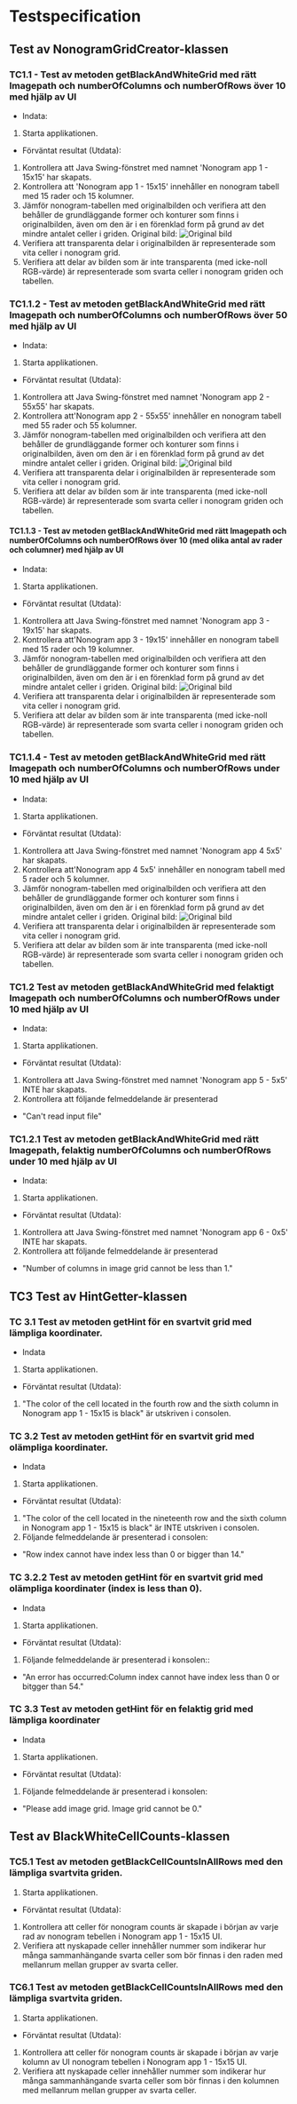 # Testspecification

## Test av NonogramGridCreator-klassen
### TC1.1 -  Test av metoden getBlackAndWhiteGrid med rätt Imagepath och numberOfColumns och numberOfRows över 10 med hjälp av UI
- Indata:
1. Starta applikationen.
  
- Förväntat resultat (Utdata):
1. Kontrollera att Java Swing-fönstret med namnet 'Nonogram app 1 - 15x15' har skapats.
2. Kontrollera att 'Nonogram app 1 - 15x15' innehåller en nonogram tabell med 15 rader och 15 kolumner.
3. Jämför nonogram-tabellen med originalbilden och verifiera att den behåller de grundläggande former och konturer som finns i originalbilden, även om den är i en förenklad form på grund av det mindre antalet celler i griden.
Original bild: 
![Original bild](../../src/images/sun.png)
4. Verifiera att transparenta delar i originalbilden är representerade som vita celler i nonogram grid.
5. Verifiera att delar av bilden som är inte transparenta (med icke-noll RGB-värde) är representerade som svarta celler i nonogram griden och tabellen.

### TC1.1.2 -  Test av metoden getBlackAndWhiteGrid med rätt Imagepath och numberOfColumns och numberOfRows över 50 med hjälp av UI
- Indata:
1. Starta applikationen.

- Förväntat resultat (Utdata):
1. Kontrollera att Java Swing-fönstret med namnet 'Nonogram app 2 - 55x55' har skapats.
2. Kontrollera att'Nonogram app 2 - 55x55' innehåller en nonogram tabell med 55 rader och 55 kolumner.
3. Jämför nonogram-tabellen med originalbilden och verifiera att den behåller de grundläggande former och konturer som finns i originalbilden, även om den är i en förenklad form på grund av det mindre antalet celler i griden.
Original bild: 
![Original bild](../../src/images/sun.png)
4. Verifiera att transparenta delar i originalbilden är representerade som vita celler i nonogram grid.
5. Verifiera att delar av bilden som är inte transparenta (med icke-noll RGB-värde) är representerade som svarta celler i nonogram griden och tabellen.

#### TC1.1.3 -  Test av metoden getBlackAndWhiteGrid med rätt Imagepath och numberOfColumns och numberOfRows över 10 (med olika antal av rader och columner) med hjälp av UI
- Indata:
1. Starta applikationen.
  
- Förväntat resultat (Utdata):
1. Kontrollera att Java Swing-fönstret med namnet 'Nonogram app 3 - 19x15' har skapats.
2. Kontrollera att'Nonogram app 3 - 19x15' innehåller en nonogram tabell med 15 rader och 19 kolumner.
3. Jämför nonogram-tabellen med originalbilden och verifiera att den behåller de grundläggande former och konturer som finns i originalbilden, även om den är i en förenklad form på grund av det mindre antalet celler i griden.
Original bild: 
![Original bild](../../src/images/sun.png)
4. Verifiera att transparenta delar i originalbilden är representerade som vita celler i nonogram grid.
5. Verifiera att delar av bilden som är inte transparenta (med icke-noll RGB-värde) är representerade som svarta celler i nonogram griden och tabellen.

### TC1.1.4 -  Test av metoden getBlackAndWhiteGrid med rätt Imagepath och numberOfColumns och numberOfRows under 10 med hjälp av UI
- Indata:
1. Starta applikationen.
  
- Förväntat resultat (Utdata):
1. Kontrollera att Java Swing-fönstret med namnet 'Nonogram app 4 5x5' har skapats.
2. Kontrollera att'Nonogram app 4 5x5' innehåller en nonogram tabell med 5 rader och 5 kolumner.
3. Jämför nonogram-tabellen med originalbilden och verifiera att den behåller de grundläggande former och konturer som finns i originalbilden, även om den är i en förenklad form på grund av det mindre antalet celler i griden.
Original bild: 
![Original bild](../../src/images/sun.png)
4. Verifiera att transparenta delar i originalbilden är representerade som vita celler i nonogram grid.
5. Verifiera att delar av bilden som är inte transparenta (med icke-noll RGB-värde) är representerade som svarta celler i nonogram griden och tabellen.

### TC1.2 Test av metoden getBlackAndWhiteGrid med felaktigt Imagepath och numberOfColumns och numberOfRows under 10 med hjälp av UI
- Indata:
1. Starta applikationen.

- Förväntat resultat (Utdata):
1. Kontrollera att Java Swing-fönstret med namnet 'Nonogram app 5 - 5x5' INTE har skapats.
2. Kontrollera att följande felmeddelande är presenterad
* "Can't read input file"

### TC1.2.1 Test av metoden getBlackAndWhiteGrid med rätt Imagepath, felaktig numberOfColumns och  numberOfRows under 10 med hjälp av UI
- Indata:
1. Starta applikationen.

- Förväntat resultat (Utdata):
1. Kontrollera att Java Swing-fönstret med namnet 'Nonogram app 6 - 0x5' INTE har skapats.
2. Kontrollera att följande felmeddelande är presenterad
* "Number of columns in image grid cannot be less than 1."

## TC3 Test av HintGetter-klassen
### TC 3.1 Test av metoden getHint för en svartvit grid med lämpliga koordinater.
- Indata
1. Starta applikationen.

- Förväntat resultat (Utdata):
1. "The color of the cell located in the fourth row and the sixth column in Nonogram app 1 - 15x15 is black" är utskriven i consolen.

### TC 3.2 Test av metoden getHint för en svartvit grid med olämpliga koordinater.
- Indata
1. Starta applikationen.

- Förväntat resultat (Utdata):
1. "The color of the cell located in the nineteenth row and the sixth column in Nonogram app 1 - 15x15 is black" är INTE utskriven i consolen.
2. Följande felmeddelande är presenterad i consolen: 
* "Row index cannot have index less than 0 or bigger than 14."

### TC 3.2.2 Test av metoden getHint för en svartvit grid med olämpliga koordinater (index is less than 0).
- Indata
1. Starta applikationen.

- Förväntat resultat (Utdata):
1. Följande felmeddelande är presenterad i konsolen:: 
* "An error has occurred:Column index cannot have index less than 0 or bitgger than 54."

### TC 3.3 Test av metoden getHint för en felaktig grid med lämpliga koordinater
- Indata
1. Starta applikationen.

- Förväntat resultat (Utdata):
1. Följande felmeddelande är presenterad i konsolen: 
* "Please add image grid. Image grid cannot be 0."

## Test av BlackWhiteCellCounts-klassen
### TC5.1 Test av metoden getBlackCellCountsInAllRows med den lämpliga svartvita griden.
1. Starta applikationen.

- Förväntat resultat (Utdata):
1. Kontrollera att celler för nonogram counts är skapade i början av varje rad av nonogram tebellen i Nonogram app 1 - 15x15 UI.
2. Verifiera att nyskapade celler innehåller nummer som indikerar hur många sammanhängande svarta celler som bör finnas i den raden med mellanrum mellan grupper av svarta celler.

### TC6.1 Test av metoden getBlackCellCountsInAllRows med den lämpliga svartvita griden.
1. Starta applikationen.

- Förväntat resultat (Utdata):
1. Kontrollera att celler för nonogram counts är skapade i början av varje kolumn av UI nonogram tebellen i Nonogram app 1 - 15x15 UI.
2. Verifiera att nyskapade celler innehåller nummer som indikerar hur många sammanhängande svarta celler som bör finnas i den kolumnen med mellanrum mellan grupper av svarta celler.

